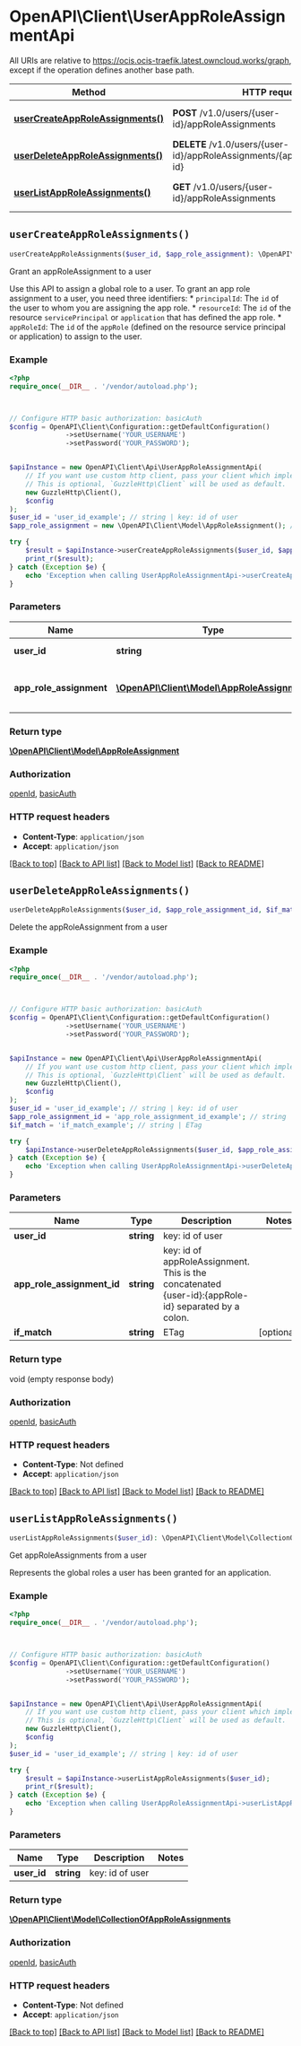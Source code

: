 # OpenAPI\Client\UserAppRoleAssignmentApi

All URIs are relative to https://ocis.ocis-traefik.latest.owncloud.works/graph, except if the operation defines another base path.

| Method | HTTP request | Description |
| ------------- | ------------- | ------------- |
| [**userCreateAppRoleAssignments()**](UserAppRoleAssignmentApi.md#userCreateAppRoleAssignments) | **POST** /v1.0/users/{user-id}/appRoleAssignments | Grant an appRoleAssignment to a user |
| [**userDeleteAppRoleAssignments()**](UserAppRoleAssignmentApi.md#userDeleteAppRoleAssignments) | **DELETE** /v1.0/users/{user-id}/appRoleAssignments/{appRoleAssignment-id} | Delete the appRoleAssignment from a user |
| [**userListAppRoleAssignments()**](UserAppRoleAssignmentApi.md#userListAppRoleAssignments) | **GET** /v1.0/users/{user-id}/appRoleAssignments | Get appRoleAssignments from a user |


## `userCreateAppRoleAssignments()`

```php
userCreateAppRoleAssignments($user_id, $app_role_assignment): \OpenAPI\Client\Model\AppRoleAssignment
```

Grant an appRoleAssignment to a user

Use this API to assign a global role to a user. To grant an app role assignment to a user, you need three identifiers: * `principalId`: The `id` of the user to whom you are assigning the app role. * `resourceId`: The `id` of the resource `servicePrincipal` or `application` that has defined the app role. * `appRoleId`: The `id` of the `appRole` (defined on the resource service principal or application) to assign to the user.

### Example

```php
<?php
require_once(__DIR__ . '/vendor/autoload.php');



// Configure HTTP basic authorization: basicAuth
$config = OpenAPI\Client\Configuration::getDefaultConfiguration()
              ->setUsername('YOUR_USERNAME')
              ->setPassword('YOUR_PASSWORD');


$apiInstance = new OpenAPI\Client\Api\UserAppRoleAssignmentApi(
    // If you want use custom http client, pass your client which implements `GuzzleHttp\ClientInterface`.
    // This is optional, `GuzzleHttp\Client` will be used as default.
    new GuzzleHttp\Client(),
    $config
);
$user_id = 'user_id_example'; // string | key: id of user
$app_role_assignment = new \OpenAPI\Client\Model\AppRoleAssignment(); // \OpenAPI\Client\Model\AppRoleAssignment | New app role assignment value

try {
    $result = $apiInstance->userCreateAppRoleAssignments($user_id, $app_role_assignment);
    print_r($result);
} catch (Exception $e) {
    echo 'Exception when calling UserAppRoleAssignmentApi->userCreateAppRoleAssignments: ', $e->getMessage(), PHP_EOL;
}
```

### Parameters

| Name | Type | Description  | Notes |
| ------------- | ------------- | ------------- | ------------- |
| **user_id** | **string**| key: id of user | |
| **app_role_assignment** | [**\OpenAPI\Client\Model\AppRoleAssignment**](../Model/AppRoleAssignment.md)| New app role assignment value | |

### Return type

[**\OpenAPI\Client\Model\AppRoleAssignment**](../Model/AppRoleAssignment.md)

### Authorization

[openId](../../README.md#openId), [basicAuth](../../README.md#basicAuth)

### HTTP request headers

- **Content-Type**: `application/json`
- **Accept**: `application/json`

[[Back to top]](#) [[Back to API list]](../../README.md#endpoints)
[[Back to Model list]](../../README.md#models)
[[Back to README]](../../README.md)

## `userDeleteAppRoleAssignments()`

```php
userDeleteAppRoleAssignments($user_id, $app_role_assignment_id, $if_match)
```

Delete the appRoleAssignment from a user

### Example

```php
<?php
require_once(__DIR__ . '/vendor/autoload.php');



// Configure HTTP basic authorization: basicAuth
$config = OpenAPI\Client\Configuration::getDefaultConfiguration()
              ->setUsername('YOUR_USERNAME')
              ->setPassword('YOUR_PASSWORD');


$apiInstance = new OpenAPI\Client\Api\UserAppRoleAssignmentApi(
    // If you want use custom http client, pass your client which implements `GuzzleHttp\ClientInterface`.
    // This is optional, `GuzzleHttp\Client` will be used as default.
    new GuzzleHttp\Client(),
    $config
);
$user_id = 'user_id_example'; // string | key: id of user
$app_role_assignment_id = 'app_role_assignment_id_example'; // string | key: id of appRoleAssignment. This is the concatenated {user-id}:{appRole-id} separated by a colon.
$if_match = 'if_match_example'; // string | ETag

try {
    $apiInstance->userDeleteAppRoleAssignments($user_id, $app_role_assignment_id, $if_match);
} catch (Exception $e) {
    echo 'Exception when calling UserAppRoleAssignmentApi->userDeleteAppRoleAssignments: ', $e->getMessage(), PHP_EOL;
}
```

### Parameters

| Name | Type | Description  | Notes |
| ------------- | ------------- | ------------- | ------------- |
| **user_id** | **string**| key: id of user | |
| **app_role_assignment_id** | **string**| key: id of appRoleAssignment. This is the concatenated {user-id}:{appRole-id} separated by a colon. | |
| **if_match** | **string**| ETag | [optional] |

### Return type

void (empty response body)

### Authorization

[openId](../../README.md#openId), [basicAuth](../../README.md#basicAuth)

### HTTP request headers

- **Content-Type**: Not defined
- **Accept**: `application/json`

[[Back to top]](#) [[Back to API list]](../../README.md#endpoints)
[[Back to Model list]](../../README.md#models)
[[Back to README]](../../README.md)

## `userListAppRoleAssignments()`

```php
userListAppRoleAssignments($user_id): \OpenAPI\Client\Model\CollectionOfAppRoleAssignments
```

Get appRoleAssignments from a user

Represents the global roles a user has been granted for an application.

### Example

```php
<?php
require_once(__DIR__ . '/vendor/autoload.php');



// Configure HTTP basic authorization: basicAuth
$config = OpenAPI\Client\Configuration::getDefaultConfiguration()
              ->setUsername('YOUR_USERNAME')
              ->setPassword('YOUR_PASSWORD');


$apiInstance = new OpenAPI\Client\Api\UserAppRoleAssignmentApi(
    // If you want use custom http client, pass your client which implements `GuzzleHttp\ClientInterface`.
    // This is optional, `GuzzleHttp\Client` will be used as default.
    new GuzzleHttp\Client(),
    $config
);
$user_id = 'user_id_example'; // string | key: id of user

try {
    $result = $apiInstance->userListAppRoleAssignments($user_id);
    print_r($result);
} catch (Exception $e) {
    echo 'Exception when calling UserAppRoleAssignmentApi->userListAppRoleAssignments: ', $e->getMessage(), PHP_EOL;
}
```

### Parameters

| Name | Type | Description  | Notes |
| ------------- | ------------- | ------------- | ------------- |
| **user_id** | **string**| key: id of user | |

### Return type

[**\OpenAPI\Client\Model\CollectionOfAppRoleAssignments**](../Model/CollectionOfAppRoleAssignments.md)

### Authorization

[openId](../../README.md#openId), [basicAuth](../../README.md#basicAuth)

### HTTP request headers

- **Content-Type**: Not defined
- **Accept**: `application/json`

[[Back to top]](#) [[Back to API list]](../../README.md#endpoints)
[[Back to Model list]](../../README.md#models)
[[Back to README]](../../README.md)
